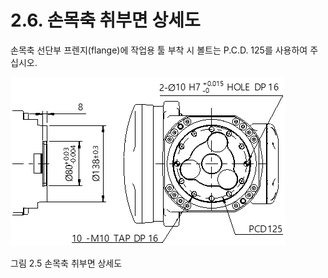 ﻿# 2.6. 손목축 취부면 상세도


손목축 선단부 프렌지(flange)에 작업용 툴 부착 시 볼트는 P.C.D. 125를 사용하여 주십시오. 


![](../_assets/그림_2.5_손목축_취부면_상세도.png)

그림 2.5 손목축 취부면 상세도

